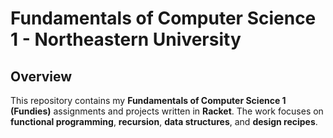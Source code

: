 # Fundamentals of Computer Science 1 - Northeastern University

## Overview  
This repository contains my **Fundamentals of Computer Science 1 (Fundies)** assignments and projects written in **Racket**. 
The work focuses on **functional programming**, **recursion**, **data structures**, and **design recipes**.
